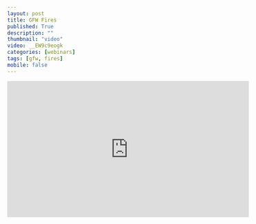 ```yaml
---
layout: post
title: GFW Fires
published: True
description: ""
thumbnail: "video"
video: __EW9c9eogk
categories: [webinars]
tags: [gfw, fires]
mobile: false
---
```



<div id="desktopContent" class="content">
  <div class="video">
    <iframe width="560" height="315" src="https://youtu.be/__EW9c9eogk" frameborder="0" allowfullscreen></iframe>
  </div>
</div>

<div id="mobileContent" class="content">
</div>
